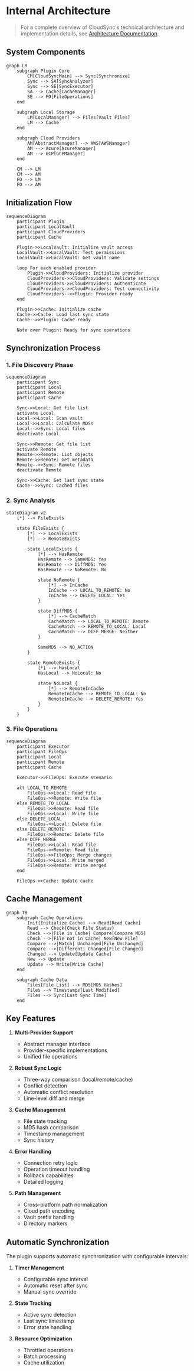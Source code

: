 # Internal Architecture

> For a complete overview of CloudSync's technical architecture and implementation details, see [Architecture Documentation](architecture.md).

## System Components

```mermaid
graph LR
    subgraph Plugin Core
        CM[CloudSyncMain] --> Sync[Synchronize]
        Sync --> SA[SyncAnalyzer]
        Sync --> SE[SyncExecutor]
        SA --> Cache[CacheManager]
        SE --> FO[FileOperations]
    end

    subgraph Local Storage
        LM[LocalManager] --> Files[Vault Files]
        LM --> Cache
    end

    subgraph Cloud Providers
        AM[AbstractManager] --> AWS[AWSManager]
        AM --> Azure[AzureManager]
        AM --> GCP[GCPManager]
    end

    CM --> LM
    CM --> AM
    FO --> LM
    FO --> AM
```

## Initialization Flow

```mermaid
sequenceDiagram
    participant Plugin
    participant LocalVault
    participant CloudProviders
    participant Cache

    Plugin->>LocalVault: Initialize vault access
    LocalVault->>LocalVault: Test permissions
    LocalVault->>LocalVault: Get vault name

    loop For each enabled provider
        Plugin->>CloudProviders: Initialize provider
        CloudProviders->>CloudProviders: Validate settings
        CloudProviders->>CloudProviders: Authenticate
        CloudProviders->>CloudProviders: Test connectivity
        CloudProviders-->>Plugin: Provider ready
    end

    Plugin->>Cache: Initialize cache
    Cache->>Cache: Load last sync state
    Cache-->>Plugin: Cache ready

    Note over Plugin: Ready for sync operations
```

## Synchronization Process

### 1. File Discovery Phase

```mermaid
sequenceDiagram
    participant Sync
    participant Local
    participant Remote
    participant Cache

    Sync->>Local: Get file list
    activate Local
    Local->>Local: Scan vault
    Local->>Local: Calculate MD5s
    Local-->>Sync: Local files
    deactivate Local

    Sync->>Remote: Get file list
    activate Remote
    Remote->>Remote: List objects
    Remote->>Remote: Get metadata
    Remote-->>Sync: Remote files
    deactivate Remote

    Sync->>Cache: Get last sync state
    Cache-->>Sync: Cached files
```

### 2. Sync Analysis

```mermaid
stateDiagram-v2
    [*] --> FileExists

    state FileExists {
        [*] --> LocalExists
        [*] --> RemoteExists

        state LocalExists {
            [*] --> HasRemote
            HasRemote --> SameMD5: Yes
            HasRemote --> DiffMD5: Yes
            HasRemote --> NoRemote: No

            state NoRemote {
                [*] --> InCache
                InCache --> LOCAL_TO_REMOTE: No
                InCache --> DELETE_LOCAL: Yes
            }

            state DiffMD5 {
                [*] --> CacheMatch
                CacheMatch --> LOCAL_TO_REMOTE: Remote
                CacheMatch --> REMOTE_TO_LOCAL: Local
                CacheMatch --> DIFF_MERGE: Neither
            }

            SameMD5 --> NO_ACTION
        }

        state RemoteExists {
            [*] --> HasLocal
            HasLocal --> NoLocal: No

            state NoLocal {
                [*] --> RemoteInCache
                RemoteInCache --> REMOTE_TO_LOCAL: No
                RemoteInCache --> DELETE_REMOTE: Yes
            }
        }
    }
```

### 3. File Operations

```mermaid
sequenceDiagram
    participant Executor
    participant FileOps
    participant Local
    participant Remote
    participant Cache

    Executor->>FileOps: Execute scenario

    alt LOCAL_TO_REMOTE
        FileOps->>Local: Read file
        FileOps->>Remote: Write file
    else REMOTE_TO_LOCAL
        FileOps->>Remote: Read file
        FileOps->>Local: Write file
    else DELETE_LOCAL
        FileOps->>Local: Delete file
    else DELETE_REMOTE
        FileOps->>Remote: Delete file
    else DIFF_MERGE
        FileOps->>Local: Read file
        FileOps->>Remote: Read file
        FileOps->>FileOps: Merge changes
        FileOps->>Local: Write merged
        FileOps->>Remote: Write merged
    end

    FileOps->>Cache: Update cache
```

## Cache Management

```mermaid
graph TB
    subgraph Cache Operations
        Init[Initialize Cache] --> Read[Read Cache]
        Read --> Check{Check File Status}
        Check -->|File in Cache| Compare[Compare MD5]
        Check -->|File not in Cache| New[New File]
        Compare -->|Match| Unchanged[File Unchanged]
        Compare -->|Different| Changed[File Changed]
        Changed --> Update[Update Cache]
        New --> Update
        Update --> Write[Write Cache]
    end

    subgraph Cache Data
        Files[File List] --> MD5[MD5 Hashes]
        Files --> Timestamps[Last Modified]
        Files --> Sync[Last Sync Time]
    end
```

## Key Features

1. **Multi-Provider Support**
   - Abstract manager interface
   - Provider-specific implementations
   - Unified file operations

2. **Robust Sync Logic**
   - Three-way comparison (local/remote/cache)
   - Conflict detection
   - Automatic conflict resolution
   - Line-level diff and merge

3. **Cache Management**
   - File state tracking
   - MD5 hash comparison
   - Timestamp management
   - Sync history

4. **Error Handling**
   - Connection retry logic
   - Operation timeout handling
   - Rollback capabilities
   - Detailed logging

5. **Path Management**
   - Cross-platform path normalization
   - Cloud path encoding
   - Vault prefix handling
   - Directory markers

## Automatic Synchronization

The plugin supports automatic synchronization with configurable intervals:

1. **Timer Management**
   - Configurable sync interval
   - Automatic reset after sync
   - Manual sync override

2. **State Tracking**
   - Active sync detection
   - Last sync timestamp
   - Error state handling

3. **Resource Optimization**
   - Throttled operations
   - Batch processing
   - Cache utilization
